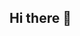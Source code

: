 ## Hi there 👋

<!--
**sdixon4/sdixon4** is a ✨ _special_ ✨ repository because its `README.md` (this file) appears on your GitHub profile.

- Hi, I’m Shelby Dixon.
- I’m interested in cooking, dogs, and learning new things. 
- I’m currently learning Raspberry Pi, baking bread, and the Galapagos. 
- I'm originally from Missouri
- I'm a sophomore in Computer Engineering. 
- I chose my major because of the future. 
- A fun fact about me is I used to be an organic farmer. 
- What do I want to learn from EE 205?  Programming skills. 
- A book or movie I'd recommend is Oppenhemier. 
